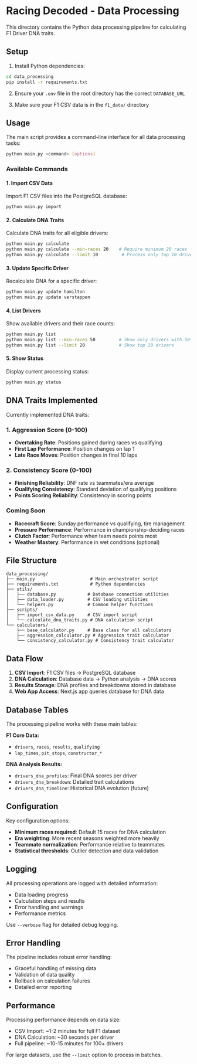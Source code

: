 # Racing Decoded - Data Processing

This directory contains the Python data processing pipeline for calculating F1 Driver DNA traits.

## Setup

1. Install Python dependencies:
```bash
cd data_processing
pip install -r requirements.txt
```

2. Ensure your `.env` file in the root directory has the correct `DATABASE_URL`

3. Make sure your F1 CSV data is in the `f1_data/` directory

## Usage

The main script provides a command-line interface for all data processing tasks:

```bash
python main.py <command> [options]
```

### Available Commands

#### 1. Import CSV Data
Import F1 CSV files into the PostgreSQL database:
```bash
python main.py import
```

#### 2. Calculate DNA Traits
Calculate DNA traits for all eligible drivers:
```bash
python main.py calculate
python main.py calculate --min-races 20    # Require minimum 20 races
python main.py calculate --limit 10         # Process only top 10 drivers
```

#### 3. Update Specific Driver
Recalculate DNA for a specific driver:
```bash
python main.py update hamilton
python main.py update verstappen
```

#### 4. List Drivers
Show available drivers and their race counts:
```bash
python main.py list
python main.py list --min-races 50         # Show only drivers with 50+ races
python main.py list --limit 20             # Show top 20 drivers
```

#### 5. Show Status
Display current processing status:
```bash
python main.py status
```

## DNA Traits Implemented

Currently implemented DNA traits:

### 1. Aggression Score (0-100)
- **Overtaking Rate**: Positions gained during races vs qualifying
- **First Lap Performance**: Position changes on lap 1
- **Late Race Moves**: Position changes in final 10 laps

### 2. Consistency Score (0-100)  
- **Finishing Reliability**: DNF rate vs teammates/era average
- **Qualifying Consistency**: Standard deviation of qualifying positions
- **Points Scoring Reliability**: Consistency in scoring points

### Coming Soon
- **Racecraft Score**: Sunday performance vs qualifying, tire management
- **Pressure Performance**: Performance in championship-deciding races
- **Clutch Factor**: Performance when team needs points most
- **Weather Mastery**: Performance in wet conditions (optional)

## File Structure

```
data_processing/
├── main.py                     # Main orchestrator script
├── requirements.txt            # Python dependencies
├── utils/
│   ├── database.py            # Database connection utilities
│   ├── data_loader.py         # CSV loading utilities  
│   └── helpers.py             # Common helper functions
├── scripts/
│   ├── import_csv_data.py     # CSV import script
│   └── calculate_dna_traits.py # DNA calculation script
└── calculators/
    ├── base_calculator.py     # Base class for all calculators
    ├── aggression_calculator.py # Aggression trait calculator
    └── consistency_calculator.py # Consistency trait calculator
```

## Data Flow

1. **CSV Import**: F1 CSV files → PostgreSQL database
2. **DNA Calculation**: Database data → Python analysis → DNA scores
3. **Results Storage**: DNA profiles and breakdowns stored in database
4. **Web App Access**: Next.js app queries database for DNA data

## Database Tables

The processing pipeline works with these main tables:

**F1 Core Data:**
- `drivers`, `races`, `results`, `qualifying`
- `lap_times`, `pit_stops`, `constructor_*`

**DNA Analysis Results:**
- `drivers_dna_profiles`: Final DNA scores per driver
- `drivers_dna_breakdown`: Detailed trait calculations
- `drivers_dna_timeline`: Historical DNA evolution (future)

## Configuration

Key configuration options:

- **Minimum races required**: Default 15 races for DNA calculation
- **Era weighting**: More recent seasons weighted more heavily
- **Teammate normalization**: Performance relative to teammates
- **Statistical thresholds**: Outlier detection and data validation

## Logging

All processing operations are logged with detailed information:
- Data loading progress
- Calculation steps and results  
- Error handling and warnings
- Performance metrics

Use `--verbose` flag for detailed debug logging.

## Error Handling

The pipeline includes robust error handling:
- Graceful handling of missing data
- Validation of data quality
- Rollback on calculation failures
- Detailed error reporting

## Performance

Processing performance depends on data size:
- CSV Import: ~1-2 minutes for full F1 dataset
- DNA Calculation: ~30 seconds per driver
- Full pipeline: ~10-15 minutes for 100+ drivers

For large datasets, use the `--limit` option to process in batches.